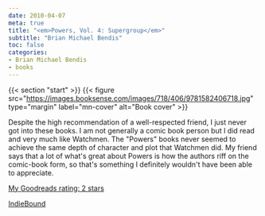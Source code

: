 ```yaml
---
date: 2010-04-07
meta: true
title: "<em>Powers, Vol. 4: Supergroup</em>"
subtitle: "Brian Michael Bendis"
toc: false
categories:
- Brian Michael Bendis
- books
---
```


{{< section "start" >}}
{{< figure src="https://images.booksense.com/images/718/406/9781582406718.jpg" type="margin" label="mn-cover" alt="Book cover" >}}

Despite the high recommendation of a well-respected friend, I just never got into these books. I am not generally a comic book person but I did read and very much like Watchmen. The "Powers" books never seemed to achieve the same depth of character and plot that Watchmen did. My friend says that a lot of what's great about Powers is how the authors riff on the comic-book form, so that's something I definitely wouldn't have been able to appreciate.

[My Goodreads rating: 2 stars](https://www.goodreads.com/review/show/96600031)  

[IndieBound](https://www.indiebound.org/book/9781582406718)
